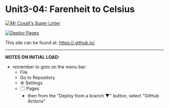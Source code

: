 # Unit3-04: Farenheit to Celsius


[![Mr Coxall's Super Linter](https://github.com/ICD2O-Digtital-Tech-Invitations/-Unit3-03-HTML-VolumeSphere/workflows/Mr%20Coxall's%20Super%20Linter/badge.svg)](https://github.com/ICD2O-Digtital-Tech-Invitations/-Unit3-03-HTML-VolumeSphere/actions)

[![Deploy Pages](https://github.com/ICD2O-Digtital-Tech-Invitations/-Unit3-03-HTML-VolumeSphere/workflows/Deploy%20Pages/badge.svg)](https://github.com/ICD2O-Digtital-Tech-Invitations/-Unit3-03-HTML-VolumeSphere/actions)

This site can be found at: [https://<OWNER>.github.io/<REPOSITORY>](https://<OWNER>.github.io/<REPOSITORY>)

---

**NOTES ON INITIAL LOAD:**
- remember to goto on the menu bar:
  - File
  - Go to Repository
  - ⚙ Settings
  - 🗔 Pages
    - then from the "Deploy from a branch ▼" button, select "GitHub Actions"
